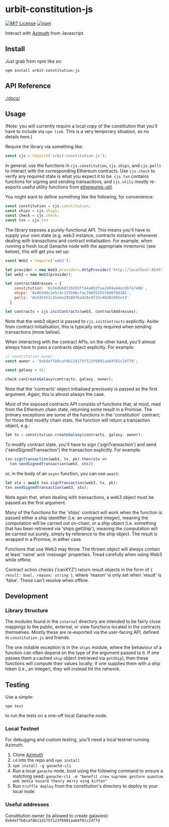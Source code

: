 # urbit-constitution-js

[![MIT License](https://img.shields.io/badge/license-MIT-blue.svg)](https://github.com/urbit/constitution-js/blob/master/LICENSE)
[![npm](https://img.shields.io/npm/v/urbit-constitution-js.svg)](https://www.npmjs.com/package/urbit-constitution-js)

Interact with [Azimuth](https://github.com/urbit/azimuth) from Javascript.

## Install

Just grab from npm like so:

```
npm install urbit-constitution-js
```

## API Reference

[./docs/](./docs/index.md)

## Usage

(Note: you will currently require a local copy of the constitution that you'll
have to include via `npm link`.  This is a very temporary situation, so no
details here.)

Require the library via something like:

```javascript
const cjs = require('urbit-constitution-js');
```

In general: use the functions in `cjs.constitution`, `cjs.ships`, and
`cjs.polls` to interact with the corresponding Ethereum contracts.  Use
`cjs.check` to verify any required state is what you expect it to be.
`cjs.txn` contains functions for signing and sending transactions, and
`cjs.utils` mostly re-exports useful utility functions from
[ethereumjs-util](https://github.com/ethereumjs/ethereumjs-util).

You might want to define something like the following, for convenience:

```javascript
const constitution = cjs.constitution;
const ships = cjs.ships;
const check = cjs.check;
const txn = cjs.txn
```

The library exposes a purely-functional API.  This means you'll have to supply
your own state (e.g. web3 instance, contracts instance) whenever dealing with
transactions and contract initialisation.  For example, when running a fresh
local Ganache node with the appropriate mnemonic (see below), this will get you
set up:

```javascript
const Web3 = require('web3');

let provider = new Web3.providers.HttpProvider('http://localhost:8545');
let web3 = new Web3(provider);

let contractAddresses = {
    constitution: '0x56db68f29203ff44a803faa2404a44ecbb7a7480',
    ships: '0x863d9c2e5c4c133596cfac29d55255f0d0f86381',
    polls: '0x935452c45eda2958976a429c9733c40302995efd'
  }

let contracts = cjs.initContracts(web3, contractAddresses);
```

Note that the web3 object is passed to `cjs.initContracts` explicitly.  Aside
from contract initialisation, this is typically only required when sending
transactions (more below).

When interacting with the contract APIs, on the other hand, you'll almost
always have to pass a contracts object explicitly.  For example:

```javascript
// constitution owner
const owner = '0x6deffb0cafdb11d175f123f6891aa64f01c24f7d';

const galaxy = 42;

check.canCreateGalaxy(contracts, galaxy, owner);
```

Note that the 'contracts' object initialised previously is passed as the first
argument.  Again, this is almost always the case.

Most of the exposed contracts API consists of functions that, at most, read
from the Ethereum chain state, returning some result in a Promise.  The primary
exceptions are some of the functions in the 'constitution' contract; for those
that modify chain state, the function will return a transaction object, e.g.:

```javascript
let tx = constitution.createGalaxy(contracts, galaxy, owner);
```

To modify contract state, you'll have to sign ('signTransaction') and send
('sendSignedTransaction') the transaction explicitly.  For example:

```javascript
txn.signTransaction(web3, tx, pk).then(stx =>
  txn.sendSignedTransaction(web3, stx));
```

or, in the body of an `async` function, you can use `await`:

```javascript
let stx = await txn.signTransaction(web3, tx, pk);
txn.sendSignedTransaction(web3, stx);
```

Note again that, when dealing with transactions, a web3 object must be passed
as the first argument.

Many of the functions for the 'ships' contract will work when the function is
passed either a ship identifier (i.e. an unsigned integer), meaning the
computation will be carried out on-chain, or a ship object (i.e. something that
has been retrieved via 'ships.getShip'), meaning the computation will be
carried out purely, simply by reference to the ship object.  The result is
wrapped in a Promise, in either case.

Functions that use Web3 may throw. The thrown object will always contain at
least 'name' and 'message' properties. Tread carefully when using Web3 while
offline.

Contract action checks ('canXYZ') return result objects in the form of `{
result: bool, reason: string }`, where 'reason' is only set when 'result' is
'false'.  These can't resolve when offline.

## Development

### Library Structure

The modules found in the `internal` directory are intended to be fairly close
mappings to the public, external, or view functions located in the contracts
themselves.  Mostly these are re-exported via the user-facing API, defined in
`constitution.js` and friends.

The one notable exception is in the `ships` module, where the behaviour of a
function can often depend on the type of the argument passed to it.  If one
passes them a cached `ship` object (retrieved via `getShip`), then these
functions will compute their values locally; if one supplies them with a ship
token (i.e., an integer), they will instead hit the network.

## Testing

Use a simple:

`npm test`

to run the tests on a one-off local Ganache node.

### Local Testnet

For debugging and custom testing, you'll need a local testnet running Azimuth.

1. Clone [Azimuth](https://github.com/urbit/azimuth)
2. `cd` into the repo and `npm install`
3. `npm install -g ganache-cli`
3. Run a local `ganache` node, boot using the following command to ensure a matching seed:
   `ganache-cli -m "benefit crew supreme gesture quantum web media hazard theory mercy wing kitten"`
4. Run `truffle deploy` from the constitution's directory to deploy to your local node.

### Useful addresses

Constitution owner (is allowed to create galaxies):
`0x6deffb0cafdb11d175f123f6891aa64f01c24f7d`


